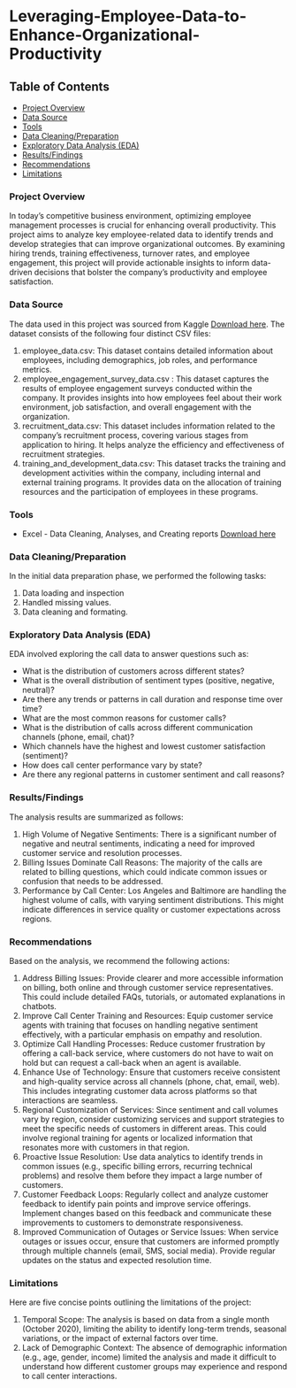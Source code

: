# Leveraging-Employee-Data-to-Enhance-Organizational-Productivity

## Table of Contents
- [Project Overview](#project-overview)
- [Data Source](#data-source)
- [Tools](#tools)
- [Data Cleaning/Preparation](#data-cleaningpreparation)
- [Exploratory Data Analysis (EDA)](#exploratory-data-analysis-eda)
- [Results/Findings](#resultsfindings)
- [Recommendations](#recommendations)
- [Limitations](#limitations)

### Project Overview
In today’s competitive business environment, optimizing employee management processes is crucial for enhancing overall productivity. This project aims to analyze key employee-related data to identify trends and develop strategies that can improve organizational outcomes. By examining hiring trends, training effectiveness, turnover rates, and employee engagement, this project will provide actionable insights to inform data-driven decisions that bolster the company’s productivity and employee satisfaction.


### Data Source
The data used in this project was sourced from Kaggle [Download here](https://www.kaggle.com/datasets/ravindrasinghrana/employeedataset). The dataset consists of the following four distinct CSV files:
1. employee_data.csv: This dataset contains detailed information about employees, including demographics, job roles, and performance metrics.
2. employee_engagement_survey_data.csv : This dataset captures the results of employee engagement surveys conducted within the company. It provides insights into how employees feel about their work environment, job satisfaction, and overall engagement with the organization.
3. recruitment_data.csv: This dataset includes information related to the company’s recruitment process, covering various stages from application to hiring. It helps analyze the efficiency and effectiveness of recruitment strategies.
4. training_and_development_data.csv: This dataset tracks the training and development activities within the company, including internal and external training programs. It provides data on the allocation of training resources and the participation of employees in these programs.

### Tools
 - Excel - Data Cleaning, Analyses, and Creating reports [Download here](https://microsoft.com)

### Data Cleaning/Preparation

In the initial data preparation phase, we performed the following tasks:
1. Data loading and inspection
2. Handled missing values.
3. Data cleaning and formating.

### Exploratory Data Analysis (EDA)
EDA involved exploring the call data to answer questions such as:
- What is the distribution of customers across different states?
- What is the overall distribution of sentiment types (positive, negative, neutral)?
- Are there any trends or patterns in call duration and response time over time?
- What are the most common reasons for customer calls?
- What is the distribution of calls across different communication channels (phone, email, chat)?
- Which channels have the highest and lowest customer satisfaction (sentiment)?
- How does call center performance vary by state?
- Are there any regional patterns in customer sentiment and call reasons?

### Results/Findings
The analysis results are summarized as follows:
  1. High Volume of Negative Sentiments: There is a significant number of negative and neutral sentiments, indicating a need for improved customer service and resolution processes.
2. Billing Issues Dominate Call Reasons: The majority of the calls are related to billing questions, which could indicate common issues or confusion that needs to be addressed.
3. Performance by Call Center: Los Angeles and Baltimore are handling the highest volume of calls, with varying sentiment distributions. This might indicate differences in service quality or customer expectations across regions.

### Recommendations
Based on the analysis, we recommend the following actions:
1. Address Billing Issues: Provide clearer and more accessible information on billing, both online and through customer service representatives. This could include detailed FAQs, tutorials, or automated explanations in chatbots.
2. Improve Call Center Training and Resources: Equip customer service agents with training that focuses on handling negative sentiment effectively, with a particular emphasis on empathy and resolution.
3. Optimize Call Handling Processes: Reduce customer frustration by offering a call-back service, where customers do not have to wait on hold but can request a call-back when an agent is available.
4. Enhance Use of Technology: Ensure that customers receive consistent and high-quality service across all channels (phone, chat, email, web). This includes integrating customer data across platforms so that interactions are seamless.
5. Regional Customization of Services: Since sentiment and call volumes vary by region, consider customizing services and support strategies to meet the specific needs of customers in different areas. This could involve regional training for agents or localized information that resonates more with customers in that region.
6. Proactive Issue Resolution: Use data analytics to identify trends in common issues (e.g., specific billing errors, recurring technical problems) and resolve them before they impact a large number of customers.
7. Customer Feedback Loops: Regularly collect and analyze customer feedback to identify pain points and improve service offerings. Implement changes based on this feedback and communicate these improvements to customers to demonstrate responsiveness.
8. Improved Communication of Outages or Service Issues: When service outages or issues occur, ensure that customers are informed promptly through multiple channels (email, SMS, social media). Provide regular updates on the status and expected resolution time.

### Limitations
Here are five concise points outlining the limitations of the project:
1. Temporal Scope: The analysis is based on data from a single month (October 2020), limiting the ability to identify long-term trends, seasonal variations, or the impact of external factors over time.
2. Lack of Demographic Context: The absence of demographic information (e.g., age, gender, income) limited the analysis and made it difficult to understand how different customer groups may experience and respond to call center interactions.
